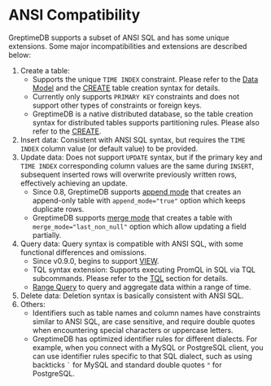 # ANSI Compatibility

GreptimeDB supports a subset of ANSI SQL and has some unique extensions. Some major incompatibilities and extensions are described below:

1. Create a table:
   * Supports the unique `TIME INDEX` constraint. Please refer to the [Data Model](/user-guide/concepts/data-model.md) and the [CREATE](./create.md) table creation syntax for details.
   * Currently only supports `PRIMARY KEY` constraints and does not support other types of constraints or foreign keys.
   * GreptimeDB is a native distributed database, so the table creation syntax for distributed tables supports partitioning rules. Please also refer to the [CREATE](./create.md).
2. Insert data: Consistent with ANSI SQL syntax, but requires the `TIME INDEX` column value (or default value) to be provided.
3. Update data: Does not support `UPDATE` syntax, but if the primary key and `TIME INDEX` corresponding column values are the same during `INSERT`, subsequent inserted rows will overwrite previously written rows, effectively achieving an update.
   * Since 0.8, GreptimeDB supports [append mode](/reference/sql/create.md#create-an-append-only-table.md) that creates an append-only table with `append_mode="true"` option which keeps duplicate rows.
   * GreptimeDB supports [merge mode](/reference/sql/create.md#create-an-append-only-table.md) that creates a table with `merge_mode="last_non_null"` option which allow updating a field partially.
4. Query data: Query syntax is compatible with ANSI SQL, with some functional differences and omissions.
   * Since v0.9.0, begins to support [VIEW](/user-guide/query-data/view.md).
   * TQL syntax extension: Supports executing PromQL in SQL via TQL subcommands. Please refer to the [TQL](./tql.md) section for details.
   * [Range Query](/reference/sql/range.md#range-query.md) to query and aggregate data within a range of time.
5. Delete data: Deletion syntax is basically consistent with ANSI SQL.
6. Others:
   * Identifiers such as table names and column names have constraints similar to ANSI SQL, are case sensitive, and require double quotes when encountering special characters or uppercase letters.
   * GreptimeDB has optimized identifier rules for different dialects. For example, when you connect with a MySQL or PostgreSQL client, you can use identifier rules specific to that SQL dialect, such as using backticks `` ` `` for MySQL and standard double quotes `"` for PostgreSQL.

